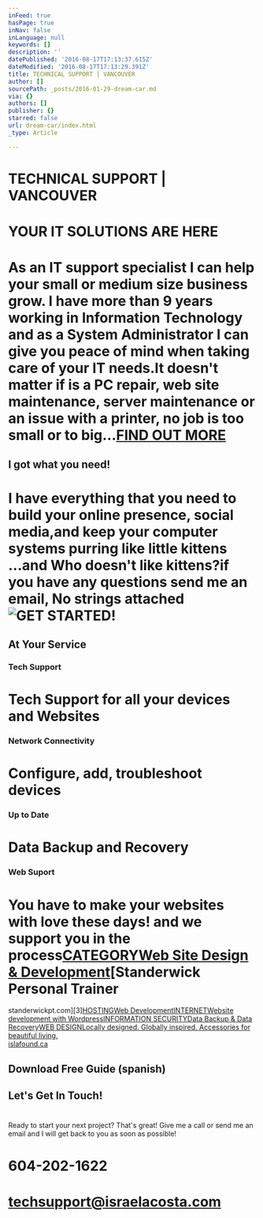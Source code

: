 ```yaml
---
inFeed: true
hasPage: true
inNav: false
inLanguage: null
keywords: []
description: ''
datePublished: '2016-08-17T17:13:37.615Z'
dateModified: '2016-08-17T17:13:29.391Z'
title: TECHNICAL SUPPORT | VANCOUVER
author: []
sourcePath: _posts/2016-01-29-dream-car.md
via: {}
authors: []
publisher: {}
starred: false
url: dream-car/index.html
_type: Article

---
```

# TECHNICAL SUPPORT | VANCOUVER

# YOUR IT SOLUTIONS ARE HERE

# As an IT support specialist I can help your small or medium size business grow. I have more than 9 years working in Information Technology and as a System Administrator I can give you peace of mind when taking care of your IT needs.It doesn't matter if is a PC repair, web site maintenance, server maintenance or an issue with a printer, no job is too small or to big...[FIND OUT MORE][0]

## I got what you need!

# I have everything that you need to build your online presence, social media,and keep your computer systems purring like little kittens ...and Who doesn't like kittens?if you have any questions send me an email, No strings attached![GET STARTED!][1]

## At Your Service

### Tech Support

# Tech Support for all your devices and Websites

### Network Connectivity

# Configure, add, troubleshoot devices

### Up to Date

# Data Backup and Recovery

### Web Suport

# You have to make your websites with love these days! and we support you in the process[CATEGORYWeb Site Design & Development][2][Standerwick Personal Trainer  
standerwickpt.com][3][HOSTINGWeb Development][2][INTERNETWebsite development with Wordpress][4][INFORMATION SECURITYData Backup & Data Recovery][2][WEB DESIGNLocally designed. Globally inspired. Accessories for beautiful living.  
islafound.ca][5]

## Download Free Guide (spanish)

## Let's Get In Touch!

# 

Ready to start your next project? That's great! Give me a call or send me an email and I will get back to you as soon as possible!

# 604-202-1622

# [techsupport@israelacosta.com][6]

[0]: http://israelacosta.com/#about
[1]: http://israelacosta.com/#services
[2]: http://israelacosta.com/#portfolio
[3]: http://standerwickpt.com/
[4]: http://latin-connections.com/
[5]: http://islafound.ca/
[6]: mailto:techsupport@israelacosta.com